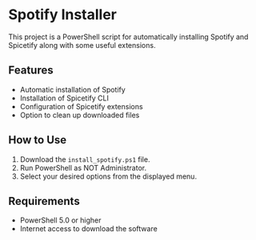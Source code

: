 # Spotify Installer

This project is a PowerShell script for automatically installing Spotify and Spicetify along with some useful extensions.

## Features

- Automatic installation of Spotify
- Installation of Spicetify CLI
- Configuration of Spicetify extensions
- Option to clean up downloaded files

## How to Use

1. Download the `install_spotify.ps1` file.
2. Run PowerShell as NOT Administrator.
3. Select your desired options from the displayed menu.

## Requirements
- PowerShell 5.0 or higher
- Internet access to download the software